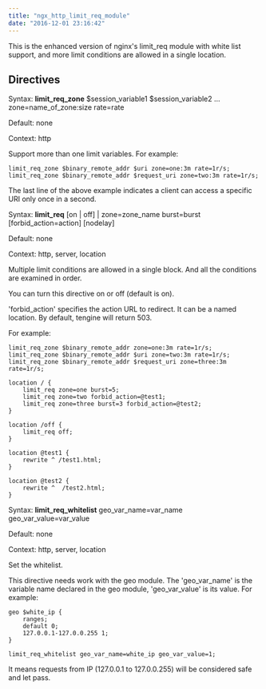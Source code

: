 ```yaml
---
title: "ngx_http_limit_req_module"
date: "2016-12-01 23:16:42"
---
```



This is the enhanced version of nginx's limit_req module with white list support, and more limit conditions are allowed in a single location.

## Directives

Syntax: **limit_req_zone** $session_variable1 $session_variable2 ... zone=name_of_zone:size rate=rate

Default: none

Context: http

Support more than one limit variables. For example:

```
limit_req_zone $binary_remote_addr $uri zone=one:3m rate=1r/s;
limit_req_zone $binary_remote_addr $request_uri zone=two:3m rate=1r/s;
```

The last line of the above example indicates a client can access a specific URI only once in a second.

Syntax: **limit_req** [on | off] | zone=zone_name burst=burst [forbid_action=action] [nodelay]

Default: none

Context: http, server, location

Multiple limit conditions are allowed in a single block. And all the conditions are examined in order.

You can turn this directive on or off (default is on).<p/>
'forbid_action' specifies the action URL to redirect. It can be a named location. By default, tengine will return 503.

For example:

```
limit_req_zone $binary_remote_addr zone=one:3m rate=1r/s;
limit_req_zone $binary_remote_addr $uri zone=two:3m rate=1r/s;
limit_req_zone $binary_remote_addr $request_uri zone=three:3m rate=1r/s;

location / {
    limit_req zone=one burst=5;
    limit_req zone=two forbid_action=@test1;
    limit_req zone=three burst=3 forbid_action=@test2;
}

location /off {
    limit_req off;
}

location @test1 {
    rewrite ^ /test1.html;
}

location @test2 {
    rewrite ^  /test2.html;
}
```

Syntax: **limit_req_whitelist** geo_var_name=var_name geo_var_value=var_value

Default: none

Context: http, server, location

Set the whitelist.

This directive needs work with the geo module. The 'geo_var_name' is the variable name declared in the geo module, 'geo_var_value' is its value. For example: 

```
geo $white_ip {
    ranges;
    default 0;
    127.0.0.1-127.0.0.255 1;
}

limit_req_whitelist geo_var_name=white_ip geo_var_value=1;
```

It means requests from IP (127.0.0.1 to 127.0.0.255) will be considered safe and let pass.
